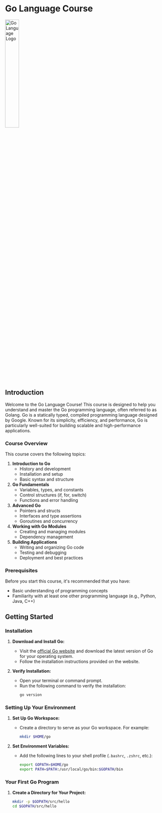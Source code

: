 # Go Language Course

<img src="https://blog.golang.org/go-brand/Go-Logo/PNG/Go-Logo_Blue.png" alt="Go Language Logo" width="30%">

## Introduction

Welcome to the Go Language Course! This course is designed to help you understand and master the Go programming language, often referred to as Golang. Go is a statically typed, compiled programming language designed by Google. Known for its simplicity, efficiency, and performance, Go is particularly well-suited for building scalable and high-performance applications.

### Course Overview

This course covers the following topics:

1. **Introduction to Go**
   - History and development
   - Installation and setup
   - Basic syntax and structure
2. **Go Fundamentals**
   - Variables, types, and constants
   - Control structures (if, for, switch)
   - Functions and error handling
3. **Advanced Go**
   - Pointers and structs
   - Interfaces and type assertions
   - Goroutines and concurrency
4. **Working with Go Modules**
   - Creating and managing modules
   - Dependency management
5. **Building Applications**
   - Writing and organizing Go code
   - Testing and debugging
   - Deployment and best practices

### Prerequisites

Before you start this course, it's recommended that you have:
- Basic understanding of programming concepts
- Familiarity with at least one other programming language (e.g., Python, Java, C++)

## Getting Started

### Installation

1. **Download and Install Go:**
   - Visit the [official Go website](https://golang.org/dl/) and download the latest version of Go for your operating system.
   - Follow the installation instructions provided on the website.

2. **Verify Installation:**
   - Open your terminal or command prompt.
   - Run the following command to verify the installation:
     ```sh
     go version
     ```

### Setting Up Your Environment

1. **Set Up Go Workspace:**
   - Create a directory to serve as your Go workspace. For example:
     ```sh
     mkdir $HOME/go
     ```

2. **Set Environment Variables:**
   - Add the following lines to your shell profile (`.bashrc`, `.zshrc`, etc.):
     ```sh
     export GOPATH=$HOME/go
     export PATH=$PATH:/usr/local/go/bin:$GOPATH/bin
     ```

### Your First Go Program

1. **Create a Directory for Your Project:**
   ```sh
   mkdir -p $GOPATH/src/hello
   cd $GOPATH/src/hello
